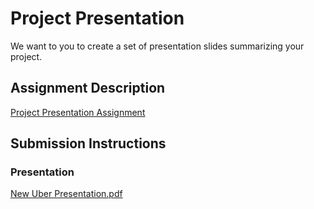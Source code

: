 # Project Presentation
We want to you to create a set of presentation slides summarizing your project.

## Assignment Description
[Project Presentation Assignment](https://education.launchcode.org/liftoff/modules/assignments/project-presentation)

## Submission Instructions

### Presentation

[New Uber Presentation.pdf](https://github.com/LucasReehle/liftoff-assignments/files/7232357/New.Uber.Presentation.pdf)
